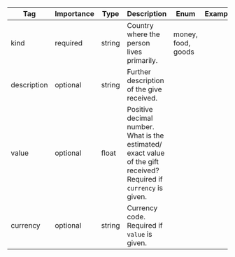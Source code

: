 | Tag         | Importance  | Type    | Description                                                        | Enum                        | Example |
|-------------|-------------|---------|--------------------------------------------------------------------|-----------------------------|---------|
| kind        | required | string  | Country where the person lives primarily.                          | money, food, goods          |         |
| description | optional | string  | Further description of the give received.                          |                             |         |
| value       | optional | float   | Positive decimal number. What is the estimated/ exact value of the gift received? Required if `currency` is given. |                             |         |
| currency    | optional | string  | Currency code. Required if `value` is given. |                                                  |                             |         |
